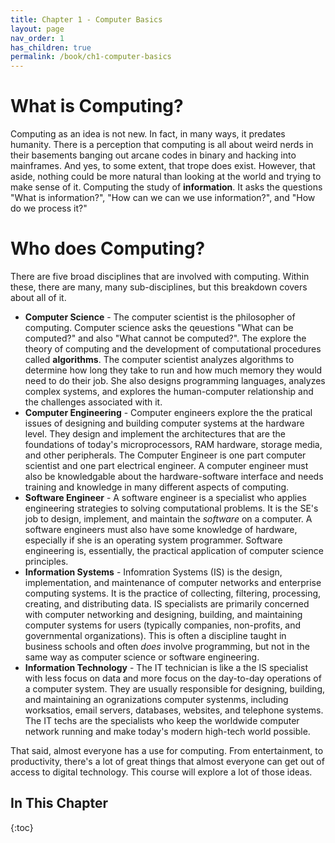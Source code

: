 ```yaml
---
title: Chapter 1 - Computer Basics
layout: page
nav_order: 1
has_children: true
permalink: /book/ch1-computer-basics
---
```


What is Computing?
==================

Computing as an idea is not new. In fact, in many ways, it predates humanity. There is a perception that computing is all about weird nerds in their basements banging out arcane codes in binary and hacking into mainframes. And yes, to some extent, that trope does exist. However, that aside, nothing could be more natural than looking at the world and
trying to make sense of it. Computing the study of **information**. It asks the questions "What is information?", "How can we can we use information?", and "How do we process it?"

Who does Computing?
===================

There are five broad disciplines that are involved with computing.
Within these, there are many, many sub-disciplines, but this breakdown
covers about all of it.

-   **Computer Science** - The computer scientist is the philosopher of computing. Computer science asks the qeuestions "What can be computed?" and also "What cannot be computed?". The explore the theory of computing and the development of computational procedures called **algorithms**. The computer scientist analyzes algorithms to determine how long they take to run and how much memory they would need to do their job. She also designs programming languages, analyzes complex systems, and explores the human-computer relationship and the challenges associated with it.
-   **Computer Engineering** - Computer engineers explore the the pratical issues of designing and building computer systems at the hardware level. They design and implement the architectures that are the foundations of today's microprocessors, RAM hardware, storage media, and other peripherals. The Computer Engineer is one part computer scientist and one part electrical engineer. A computer engineer must also be knowledgable about the hardware-software interface and needs training and knowledge in many different aspects of computing.
-   **Software Engineer** - A software engineer is a specialist who applies engineering strategies to solving computational problems. It is the SE's job to design, implement, and maintain the *software* on a computer. A software engineers must also have some knowledge of hardware, especially if she is an operating system programmer. Software engineering is, essentially, the practical application of computer science principles.
-   **Information Systems** - Infomration Systems (IS) is the design, implementation, and maintenance of computer networks and enterprise computing systems. It is the practice of collecting, filtering, processing, creating, and distributing data. IS specialists are primarily concerned with computer networking and designing, building, and maintaining computer systems for users (typically companies, non-profits, and governmental organizations). This is often a discipline taught in business schools and often *does* involve programming, but not in the same way as computer science or software engineering.
-   **Information Technology** - The IT technician is like a the IS specialist with less focus on data and more focus on the day-to-day operations of a computer system. They are usually responsible for designing, building, and maintaining an ogranizations computer systenms, including worksatios, email servers, databases, websites, and telephone systems. The IT techs are the specialists who keep the worldwide computer network running and make today's modern high-tech world possible.

That said, almost everyone has a use for computing. From entertainment, to productivity, there's a lot of great things that almost everyone can get out of access to digital technology. This course will explore a lot of those ideas.

## In This Chapter

{:toc}
